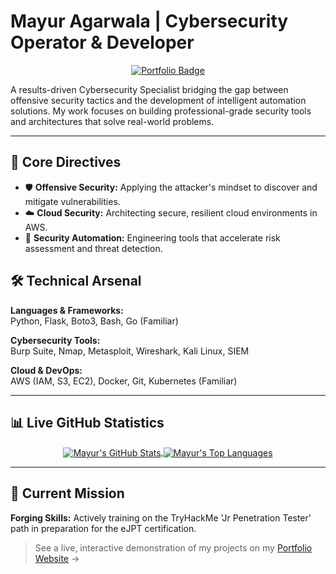 # Mayur Agarwala | Cybersecurity Operator & Developer

<p align="center">
  <a href="https://mayur-3112.github.io/">
    <img src="https://img.shields.io/badge/View%20My-Interactive%20Portfolio-58a6ff?style=for-the-badge&logo=appveyor" alt="Portfolio Badge"/>
  </a>
</p>

A results-driven Cybersecurity Specialist bridging the gap between offensive security tactics and the development of intelligent automation solutions. My work focuses on building professional-grade security tools and architectures that solve real-world problems.

---

## 🚀 Core Directives

- 🛡️ **Offensive Security:** Applying the attacker's mindset to discover and mitigate vulnerabilities.
- ☁️ **Cloud Security:** Architecting secure, resilient cloud environments in AWS.
- 🤖 **Security Automation:** Engineering tools that accelerate risk assessment and threat detection.

## 🛠️ Technical Arsenal

**Languages & Frameworks:**  
Python, Flask, Boto3, Bash, Go (Familiar)

**Cybersecurity Tools:**  
Burp Suite, Nmap, Metasploit, Wireshark, Kali Linux, SIEM

**Cloud & DevOps:**  
AWS (IAM, S3, EC2), Docker, Git, Kubernetes (Familiar)

---

## 📊 Live GitHub Statistics

<p align="center">
  <a href="https://github.com/anuraghazra/github-readme-stats">
    <img align="center" src="https://github-readme-stats.vercel.app/api?username=mayur-3112&show_icons=true&theme=github_dark&hide_border=true&include_all_commits=true&count_private=true" alt="Mayur's GitHub Stats"/>
    <img align="center" src="https://github-readme-stats.vercel.app/api/top-langs/?username=mayur-3112&layout=compact&theme=github_dark&hide_border=true" alt="Mayur's Top Languages"/>
  </a>
</p>

---

## 🎯 Current Mission

**Forging Skills:** Actively training on the TryHackMe 'Jr Penetration Tester' path in preparation for the eJPT certification.

> See a live, interactive demonstration of my projects on my [Portfolio Website](https://mayur-3112.github.io/) →